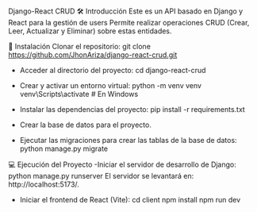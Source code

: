  Django-React CRUD
🛠️ Introducción
Este es un API basado en Django y React para la gestión de users  Permite realizar operaciones CRUD (Crear, Leer, Actualizar y Eliminar) sobre estas entidades.

🚀 Instalación
Clonar el repositorio:
git clone  https://github.com/JhonAriza/django-react-crud.git

- Acceder al directorio del proyecto:
cd django-react-crud

- Crear y activar un entorno virtual:
python -m venv venv
venv\Scripts\activate      # En Windows

- Instalar las dependencias del proyecto:
pip install -r requirements.txt

- Crear la base de datos para el proyecto.

- Ejecutar las migraciones para crear las tablas de la base de datos:
python manage.py migrate

💻 Ejecución del Proyecto
-Iniciar el servidor de desarrollo de Django:
python manage.py runserver
El servidor se levantará en:  http://localhost:5173/.

- Iniciar el frontend de React (Vite):
cd client
npm install
npm run dev
